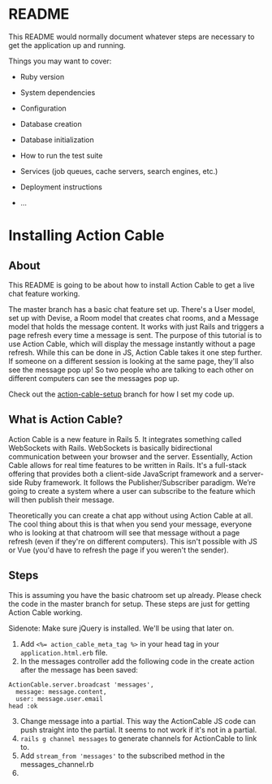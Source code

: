 # README

This README would normally document whatever steps are necessary to get the
application up and running.

Things you may want to cover:

* Ruby version

* System dependencies

* Configuration

* Database creation

* Database initialization

* How to run the test suite

* Services (job queues, cache servers, search engines, etc.)

* Deployment instructions

* ...
# Installing Action Cable

## About
This README is going to be about how to install Action Cable to get a live chat feature working.

The master branch has a basic chat feature set up. There's a User model, set up with Devise, a Room model that creates chat rooms, and a Message model that holds the message content. It works with just Rails and triggers a page refresh every time a message is sent. The purpose of this tutorial is to use Action Cable, which will display the message instantly without a page refresh. While this can be done in JS, Action Cable takes it one step further. If someone on a different session is looking at the same page, they'll also see the message pop up! So two people who are talking to each other on different computers can see the messages pop up.

Check out the [action-cable-setup](https://github.com/samanthamorco/action-cable-chat-example/tree/action-cable-setup) branch for how I set my code up.

## What is Action Cable?

Action Cable is a new feature in Rails 5. It integrates something called WebSockets with Rails. WebSockets is basically bidirectional communication between your browser and the server. Essentially, Action Cable allows for real time features to be written in Rails.  It's a full-stack offering that provides both a client-side JavaScript framework and a server-side Ruby framework. It follows the Publisher/Subscriber paradigm. We’re going to create a system where a user can subscribe to the feature which will then publish their message.

Theoretically you can create a chat app without using Action Cable at all. The cool thing about this is that when you send your message, everyone who is looking at that chatroom will see that message without a page refresh (even if they're on different computers). This isn't possible with JS or Vue (you'd have to refresh the page if you weren't the sender).

## Steps
This is assuming you have the basic chatroom set up already. Please check the code in the master branch for setup. These steps are just for getting Action Cable working.

Sidenote: Make sure jQuery is installed. We'll be using that later on.

1. Add `<%= action_cable_meta_tag %>` in your head tag in your `application.html.erb` file.
2. In the messages controller add the following code in the create action after the message has been saved:
```
ActionCable.server.broadcast 'messages',
  message: message.content,
  user: message.user.email
head :ok
```
3. Change message into a partial. This way the ActionCable JS code can push straight into the partial. It seems to not work if it's not in a partial.
4. `rails g channel messages` to generate channels for ActionCable to link to.
5. Add `stream_from 'messages'` to the subscribed method in the messages_channel.rb
6. 